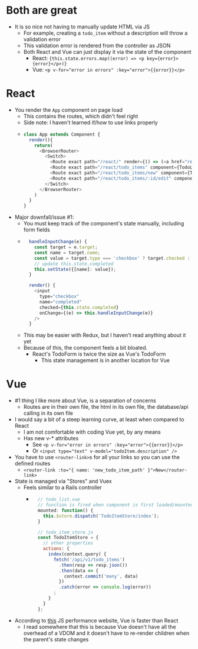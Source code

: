 # Both are great
  - It is so nice not having to manually update HTML via JS
    - For example, creating a `todo_item` without a description will throw a validation error
    - This validation error is rendered from the controller as JSON
    - Both React and Vue can just display it via the state of the component
      - React: `{this.state.errors.map((error) => <p key={error}>{error}</p>)}`
      - Vue: `<p v-for="error in errors" :key="error">{{error}}</p>`

# React
- You render the `App` component on page load
  - This contains the routes, which didn't feel right
  - Side note: I haven't learned if/how to use links properly
  - ```javascript
    class App extends Component {
      render(){
        return(
          <BrowserRouter>
            <Switch>
              <Route exact path="/react/" render={() => (<a href="react/todo_items">Items</a>)} />
              <Route exact path="/react/todo_items" component={TodoList} />
              <Route exact path="/react/todo_items/new" component={TodoForm} />
              <Route exact path="/react/todo_items/:id/edit" component={TodoForm} />
            </Switch>
          </BrowserRouter>
        )
      }
    }
    ```
- Major downfall/issue \#1:
  - You must keep track of the component's state manually, including form fields
  - ```javascript
      handleInputChange(e) {
        const target = e.target;
        const name = target.name;
        const value = target.type === 'checkbox' ? target.checked : target.value;
        // update this.state.completed
        this.setState({[name]: value});
      }
    
      render() {
        <input
          type="checkbox"
          name="completed"
          checked={this.state.completed}
          onChange={(e) => this.handleInputChange(e)}
        />
      }
    ```
  - This may be easier with Redux, but I haven't read anything about it yet
  - Because of this, the component feels a bit bloated.
    - React's TodoForm is twice the size as Vue's TodoForm
      - This state management is in another location for Vue

# Vue
  - \#1 thing I like more about Vue, is a separation of concerns
    - Routes are in their own file, the html in its own file, the database/api calling in its own file
  - I would say a bit of a steep learning curve, at least when compared to React
    - I am not comfortable with coding Vue yet, by any means
    - Has new v-* attributes
      - See `<p v-for="error in errors" :key="error">{{error}}</p>`
      - Or `<input type="text" v-model="todoItem.description" />`
  - You have to use `<router-link>`s for all your links so you can use the defined routes
    - `<router-link :to="{ name: 'new_todo_item_path' }">New</router-link>`
  - State is managed via "Stores" and Vuex
    - Feels similar to a Rails controller
      - ```javascript
          // todo_list.vue
          // function is fired when component is first loaded/mounted
          mounted: function() {
            this.$store.dispatch('TodoItemStore/index');
          }
        
          // todo_item_store.js
          const TodoItemStore = {
            // other properties
            actions: {
              index(context,query) {
                fetch('/api/v1/todo_items')
                  .then(resp => resp.json())
                  .then(data => {
                    context.commit('many', data)
                  })
                  .catch(error => console.log(error))
                ;
              }
            }
          };
        ```
  - According to [this](https://krausest.github.io/js-framework-benchmark/current.html) JS performance website, Vue is faster than React
    - I read somewhere that this is because Vue doesn't have all the overhead of a VDOM and it doesn't have to re-render children when the parent's state changes
